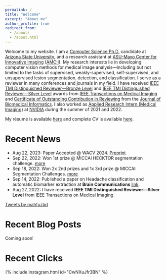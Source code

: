 ```yaml
---
permalink: /
title: "Welcome"
excerpt: "About me"
author_profile: true
redirect_from: 
  - /about/
  - /about.html
---
```


Welcome to my website. I am a <u>Computer Science Ph.D.</u> candidate at <u>Arizona State University</u>, and a research assistant at <u>ASU-Mayo Center for Innovative Imaging</u> ([AMCII](https://amcii.asu.edu/)). My research interests lie in developing computer vision methods for medical image analysis—including but not limited to the tasks of supervised, weakly-supervised, self-supervised, and unsupervised lesion segmentation, detection, and classification. I serve as a reviewer in many conferences and journals in my field. I have received <u>IEEE TMI Distinguished Reviewer—Bronze Level</u> and <u>IEEE TMI Distinguished Reviewer—Silver Level</u> awards from <u>IEEE Transactions on Medical Imaging</u> and <u>Certificate of Outstanding Contribution in Reviewing</u> from the <u>Journal of Biomedical Informatics</u>. I also worked as <u>Applied Research Intern (Medical Imaging)</u> at <u>NVIDIA</u> during the summer of 2021 and 2022.

My résumé is available [here](/files/Resume_mahfuz.pdf) and complete CV is available [here](/files/CV_mahfuz_Aug23.pdf).

Recent News
======
- Aug 22, 2023: Paper Accepted @ WACV 2024. [Preprint](https://arxiv.org/abs/2302.09200)
- Sep 22, 2022: Won 1st prize @ MICCAI HECKTOR segmentation challenge. [more](https://www.linkedin.com/posts/md-mahfuzur-rahman-siddiquee_miccai2022-nvidia-nvauto-activity-6978625582016135169-0R48?utm_source=share&utm_medium=member_desktop)
- Sep 18, 2022: Won 2x 2nd prizes and 1x 3rd prize @ MICCAI Segmentation Challenges. [more](https://www.linkedin.com/posts/md-mahfuzur-rahman-siddiquee_miccai2022-nvidia-nvauto-activity-6978625582016135169-0R48?utm_source=share&utm_medium=member_desktop)
- Sep 14, 2022: Published a paper on Headache classification and automatic biomarker extraction at **Brain Communications** [link](https://academic.oup.com/braincomms/article/5/1/fcac311/6849385).
- Aug 27, 2022: I have received **IEEE TMI Distinguished Reviewer—Silver Level** from IEEE Transactions on Medical Imaging.

<a class="twitter-timeline" data-height="500" href="https://twitter.com/mahfuzbd?ref_src=twsrc%5Etfw">Tweets by mahfuzbd</a> <script async src="https://platform.twitter.com/widgets.js" charset="utf-8"></script>


Recent Blog Posts
======

Coming soon!

<!-- <ul>
{% for post in site.posts %}
  {% capture year %}{{ post.date | date: '%Y' }}{% endcapture %}
  {% if year != written_year %}
    {% capture written_year %}{{ year }}{% endcapture %}
  {% endif %}
  {% include archive-single.html %}
{% endfor %}
</ul> -->

Recent Clicks
======

{% include instagram.html id="CwNXuJfr3BN" %}


<script async src="//www.instagram.com/embed.js"></script>

